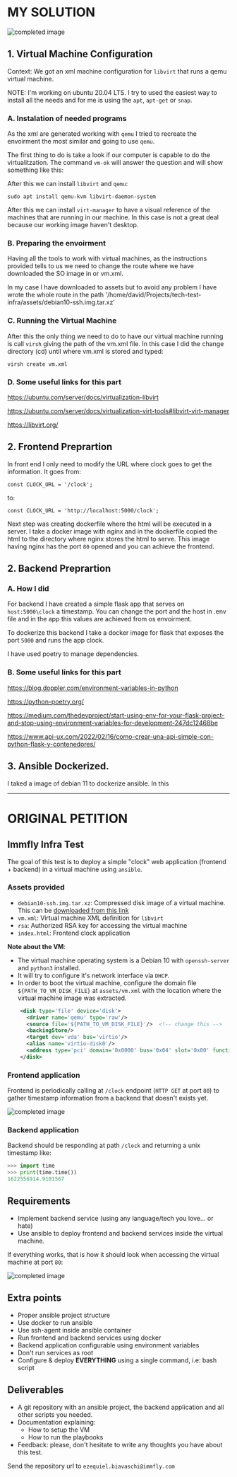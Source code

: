 # MY SOLUTION

![completed image](examples/Test-tech-infra.jpg)

## 1. Virtual Machine Configuration

Context: We got an xml machine configuration for `libvirt` that runs a qemu virtual machine.  

NOTE: I'm working on ubuntu 20.04 LTS. I try to used the easiest way to install all the needs and for me is using the `apt`, `apt-get` or `snap`.  

### A. Instalation of needed programs  

As the xml are generated working with `qemu` I tried to recreate the envoirment the most similar and going to use `qemu`.  

The first thing to do is take a look if our computer is capable to do the virtualitzation. The command `vm-ok` will answer the question and will show something like this:

After this we can install `libvirt` and `qemu`:   

`sudo apt install qemu-kvm libvirt-daemon-system`

After this we can install `virt-manager` to have a visual reference of the machines that are running in our machine. In this case is not a great deal because our working image haven't desktop.

### B. Preparing the envoirment

Having all the tools to work with virtual machines, as the instructions provided tells to us we need to change the route where we have downloaded the SO image in or vm.xml.  

In my case I have downloaded to assets but to avoid any problem I have wrote the whole route in the path '/home/david/Projects/tech-test-infra/assets/debian10-ssh.img.tar.xz'

### C. Running the Virtual Machine

After this the only thing we need to do to have our virtual machine running is call `virsh` giving the path of the vm.xml file. In this case I did the change directory (cd) until where vm.xml is stored and typed:
  
`virsh create vm.xml`  

### D. Some useful links for this part  


https://ubuntu.com/server/docs/virtualization-libvirt  

https://ubuntu.com/server/docs/virtualization-virt-tools#libvirt-virt-manager  

https://libvirt.org/  

## 2. Frontend Preprartion

In front end I only need to modify the URL where clock goes to get the information. It goes from: 

`const CLOCK_URL = '/clock';`

to:

`const CLOCK_URL = 'http://localhost:5000/clock';`

Next step was creating dockerfile where the html will be executed in a server. I take a docker image with nginx and in the dockerfile copied the html to the directory where nginx stores the html to serve. This image having nginx has the port `80` opened and you can achieve the frontend.

## 2. Backend Preprartion

### A. How I did

For backend I have created a simple flask app that serves on `host:5000\clock` a timestamp. You can change the port and the host in .env file and in the app this values are achieved from os envoirment. 

To dockerize this backend I take a docker image for flask that exposes the port `5000` and runs the app clock.

I have used poetry to manage dependencies.

### B. Some useful links for this part  

https://blog.doppler.com/environment-variables-in-python  

https://python-poetry.org/  

https://medium.com/thedevproject/start-using-env-for-your-flask-project-and-stop-using-environment-variables-for-development-247dc12468be  

https://www.api-ux.com/2022/02/16/como-crear-una-api-simple-con-python-flask-y-contenedores/  


## 3. Ansible Dockerized.

I taked a image of debian 11 to dockerize ansible. In this 

----  
    
# ORIGINAL PETITION


## Immfly Infra Test

The goal of this test is to deploy a simple "clock" web application (frontend + backend) in a virtual machine using `ansible`.


### Assets provided

- `debian10-ssh.img.tar.xz`: Compressed disk image of a virtual machine. This can be [downloaded from this link](https://immfly-infra-technical-test.s3-eu-west-1.amazonaws.com/debian10-ssh.img.tar.xz)
- `vm.xml`: Virtual machine XML definition for `libvirt`
- `rsa`: Authorized RSA key for accessing the virtual machine
- `index.html`: Frontend clock application


**Note about the VM**:

- The virtual machine operating system is a Debian 10 with `openssh-server` and `python3` installed.
- It will try to configure it's network interface via `DHCP`.
- In order to boot the virtual machine, configure the domain file `${PATH_TO_VM_DISK_FILE}` at `assets/vm.xml` with the location where the virtual machine image was extracted.

~~~xml
    <disk type='file' device='disk'>
      <driver name='qemu' type='raw'/>
      <source file='${PATH_TO_VM_DISK_FILE}'/>  <!-- change this -->
      <backingStore/>
      <target dev='vda' bus='virtio'/>
      <alias name='virtio-disk0'/>
      <address type='pci' domain='0x0000' bus='0x04' slot='0x00' function='0x0'/>
    </disk>
~~~

### Frontend application

Frontend is periodically calling at `/clock` endpoint (`HTTP GET` at port `80`) to gather timestamp information from a backend that doesn't exists yet.

![completed image](examples/todo.png)

### Backend application

Backend should be responding at path `/clock` and returning a unix timestamp like:

~~~py
>>> import time
>>> print(time.time())
1622556914.9101567
~~~


## Requirements

- Implement backend service (using any language/tech you love... or hate)
- Use ansible to deploy frontend and backend services inside the virtual machine.

If everything works, that is how it should look when accessing the virtual machine at port `80`:

![completed image](examples/completed.png)


## Extra points

- Proper ansible project structure
- Use docker to run ansible
- Use ssh-agent inside ansible container
- Run frontend and backend services using docker
- Backend application configurable using environment variables
- Don't run services as root
- Configure & deploy **EVERYTHING** using a single command, i.e: bash script


## Deliverables

- A git repository with an ansible project, the backend application and all other scripts you needed.
- Documentation explaining:
  - How to setup the VM
  - How to run the playbooks
- Feedback: please, don't hesitate to write any thoughts you have about this test.

Send the repository url to `ezequiel.biavaschi@immfly.com`
